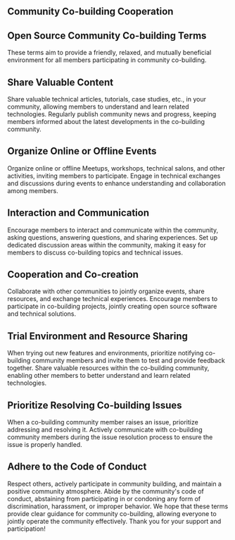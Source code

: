 ## Community Co-building Cooperation

## Open Source Community Co-building Terms

These terms aim to provide a friendly, relaxed, and mutually beneficial environment for all members participating in community co-building.

## Share Valuable Content

Share valuable technical articles, tutorials, case studies, etc., in your community, allowing members to understand and learn related technologies.
Regularly publish community news and progress, keeping members informed about the latest developments in the co-building community.

## Organize Online or Offline Events

Organize online or offline Meetups, workshops, technical salons, and other activities, inviting members to participate.
Engage in technical exchanges and discussions during events to enhance understanding and collaboration among members.

## Interaction and Communication

Encourage members to interact and communicate within the community, asking questions, answering questions, and sharing experiences.
Set up dedicated discussion areas within the community, making it easy for members to discuss co-building topics and technical issues.

## Cooperation and Co-creation

Collaborate with other communities to jointly organize events, share resources, and exchange technical experiences.
Encourage members to participate in co-building projects, jointly creating open source software and technical solutions.

## Trial Environment and Resource Sharing

When trying out new features and environments, prioritize notifying co-building community members and invite them to test and provide feedback together.
Share valuable resources within the co-building community, enabling other members to better understand and learn related technologies.

## Prioritize Resolving Co-building Issues

When a co-building community member raises an issue, prioritize addressing and resolving it.
Actively communicate with co-building community members during the issue resolution process to ensure the issue is properly handled.

## Adhere to the Code of Conduct

Respect others, actively participate in community building, and maintain a positive community atmosphere.
Abide by the community's code of conduct, abstaining from participating in or condoning any form of discrimination, harassment, or improper behavior.
We hope that these terms provide clear guidance for community co-building, allowing everyone to jointly operate the community effectively. Thank you for your support and participation!